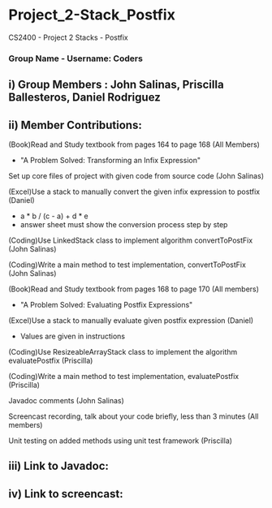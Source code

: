 # Project_2-Stack_Postfix
CS2400 - Project 2 Stacks - Postfix
### Group Name - Username: Coders

## i) Group Members : John Salinas, Priscilla Ballesteros, Daniel Rodriguez

## ii) Member Contributions:

(Book)Read and Study textbook from pages 164 to page 168 (All Members)
<ul>
    <li>"A Problem Solved: Transforming an Infix Expression"</li>
</ul>

Set up core files of project with given code from source code (John Salinas)

(Excel)Use a stack to manually convert the given infix expression to postfix (Daniel)
<ul>
    <li> a * b / (c - a) + d * e </li>
    <li> answer sheet must show the conversion process step by step </li>
</ul>

(Coding)Use LinkedStack class to implement algorithm convertToPostFix (John Salinas)

(Coding)Write a main method to test implementation, convertToPostFix (John Salinas)

(Book)Read and Study textbook from pages 168 to page 170 (All members) <br />
<ul>
    <li>"A Problem Solved: Evaluating Postfix Expressions"</li>
</ul>
    

(Excel)Use a stack to manually evaluate given postfix expression (Daniel) <br />
<ul>
    <li>Values are given in instructions</li>
</ul>

(Coding)Use ResizeableArrayStack class to implement the algorithm evaluatePostfix (Priscilla)

(Coding)Write a main method to test implementation, evaluatePostfix (Priscilla)

Javadoc comments (John Salinas)

Screencast recording, talk about your code briefly, less than 3 minutes (All members)

Unit testing on added methods using unit test framework (Priscilla)

## iii) Link to Javadoc:

## iv) Link to screencast:

